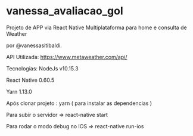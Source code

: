# vanessa_avaliacao_gol

Projeto de APP via React Native Multiplataforma para home e consulta de Weather

por @vanessasitibaldi.

API Utilizada:
https://www.metaweather.com/api/

Tecnologias:
NodeJs v10.15.3

React Native 0.60.5

Yarn 1.13.0

Após clonar projeto :
yarn ( para instalar as dependencias )

Para subir o servidor => react-native start

Para rodar o modo debug no IOS => react-native run-ios
